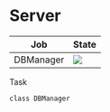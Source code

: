 # Server

| Job                               | State                                                                                                                                                             |
|-----------------------------------|-------------------------------------------------------------------------------------------------------------------------------------------------------------------|
| DBManager               | [![](http://s019.radikal.ru/i632/1606/ba/9bf1e3f5da4c.png)](https://github.com/watfmessagener/Client/tree/master/server/server)                       |



  Task
 
    
    class DBManager
